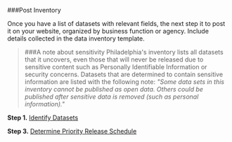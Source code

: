 ###Post Inventory

Once you have a list of datasets with relevant fields, the next step it to post it on your website, organized by business function or agency. Include details collected in the data inventory template.

> ###A note about sensitivity
Philadelphia's inventory lists all datasets that it uncovers, even those that will never be released due to sensitive content such as Personally Identifiable Information or security concerns. Datasets that are determined to contain sensitive information are listed with the following note: *"Some data sets in this inventory cannot be published as open data. Others could be published after sensitive data is removed (such as personal information)."*


**Step 1.** [Identify Datasets](identify-datasets.md)

**Step 3.** [Determine Priority Release Schedule](release.md)
